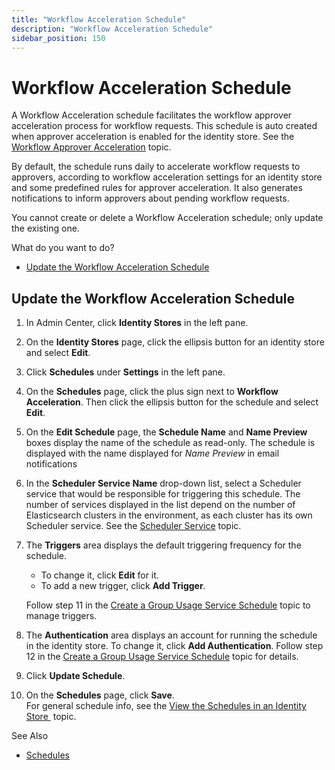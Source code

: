 ```yaml
---
title: "Workflow Acceleration Schedule"
description: "Workflow Acceleration Schedule"
sidebar_position: 150
---
```


# Workflow Acceleration Schedule

A Workflow Acceleration schedule facilitates the workflow approver acceleration process for workflow
requests. This schedule is auto created when approver acceleration is enabled for the identity
store. See the
[Workflow Approver Acceleration](/docs/directorymanager/11.0/admincenter/workflow/approveracceleration.md)
topic.

By default, the schedule runs daily to accelerate workflow requests to approvers, according to
workflow acceleration settings for an identity store and some predefined rules for approver
acceleration. It also generates notifications to inform approvers about pending workflow requests.

You cannot create or delete a Workflow Acceleration schedule; only update the existing one.

What do you want to do?

- [Update the Workflow Acceleration Schedule](#update-the-workflow-acceleration-schedule)

## Update the Workflow Acceleration Schedule

1. In Admin Center, click **Identity Stores** in the left pane.
2. On the **Identity Stores** page, click the ellipsis button for an identity store and select
   **Edit**.
3. Click **Schedules** under **Settings** in the left pane.
4. On the **Schedules** page, click the plus sign next to **Workflow Acceleration**. Then click the
   ellipsis button for the schedule and select **Edit**.
5. On the **Edit Schedule** page, the **Schedule Name** and **Name Preview** boxes display the name
   of the schedule as read-only. The schedule is displayed with the name displayed for _Name
   Preview_ in email notifications
6. In the **Scheduler Service Name** drop-down list, select a Scheduler service that would be
   responsible for triggering this schedule. The number of services displayed in the list depend on
   the number of Elasticsearch clusters in the environment, as each cluster has its own Scheduler
   service. See the
   [Scheduler Service](/docs/directorymanager/11.0/admincenter/service/schedulerservice.md)
   topic.
7. The **Triggers** area displays the default triggering frequency for the schedule.

    - To change it, click **Edit** for it.
    - To add a new trigger, click **Add Trigger**.

    Follow step 11 in the
    [Create a Group Usage Service Schedule](/docs/directorymanager/11.0/admincenter/schedule/groupusageservice.md#create-a-group-usage-service-schedule)
    topic to manage triggers.

8. The **Authentication** area displays an account for running the schedule in the identity store.
   To change it, click **Add Authentication**. Follow step 12 in the
   [Create a Group Usage Service Schedule](/docs/directorymanager/11.0/admincenter/schedule/groupusageservice.md#create-a-group-usage-service-schedule)
   topic for details.
9. Click **Update Schedule**.
10. On the **Schedules** page, click **Save**.  
    For general schedule info, see the
    [View the Schedules in an Identity Store ](/docs/directorymanager/11.0/admincenter/schedule/manage.md#view-the-schedules-in-an-identity-store)
    topic.

See Also

- [Schedules](/docs/directorymanager/11.0/admincenter/schedule/overview.md)
